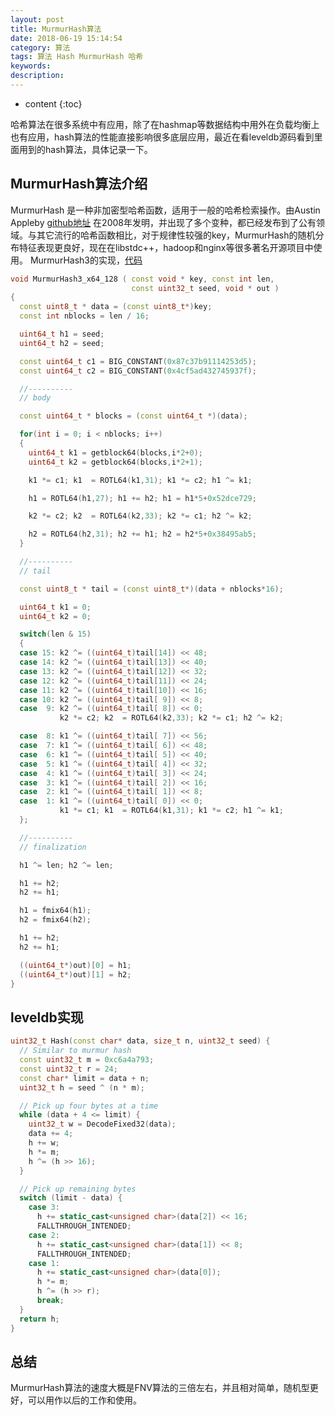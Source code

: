 ```yaml
---
layout: post
title: MurmurHash算法
date: 2018-06-19 15:14:54
category: 算法
tags: 算法 Hash MurmurHash 哈希
keywords: 
description: 
---
```

* content
{:toc}

哈希算法在很多系统中有应用，除了在hashmap等数据结构中用外在负载均衡上也有应用，hash算法的性能直接影响很多底层应用，最近在看leveldb源码看到里面用到的hash算法，具体记录一下。

## MurmurHash算法介绍

  MurmurHash 是一种非加密型哈希函数，适用于一般的哈希检索操作。由Austin Appleby [github地址](https://github.com/aappleby) 在2008年发明，并出现了多个变种，都已经发布到了公有领域。与其它流行的哈希函数相比，对于规律性较强的key，MurmurHash的随机分布特征表现更良好，现在在libstdc++，hadoop和nginx等很多著名开源项目中使用。
MurmurHash3的实现，[代码](https://github.com/aappleby/smhasher/blob/master/src/MurmurHash3.cpp)

```C++
void MurmurHash3_x64_128 ( const void * key, const int len,
                           const uint32_t seed, void * out )
{
  const uint8_t * data = (const uint8_t*)key;
  const int nblocks = len / 16;

  uint64_t h1 = seed;
  uint64_t h2 = seed;

  const uint64_t c1 = BIG_CONSTANT(0x87c37b91114253d5);
  const uint64_t c2 = BIG_CONSTANT(0x4cf5ad432745937f);

  //----------
  // body

  const uint64_t * blocks = (const uint64_t *)(data);

  for(int i = 0; i < nblocks; i++)
  {
    uint64_t k1 = getblock64(blocks,i*2+0);
    uint64_t k2 = getblock64(blocks,i*2+1);

    k1 *= c1; k1  = ROTL64(k1,31); k1 *= c2; h1 ^= k1;

    h1 = ROTL64(h1,27); h1 += h2; h1 = h1*5+0x52dce729;

    k2 *= c2; k2  = ROTL64(k2,33); k2 *= c1; h2 ^= k2;

    h2 = ROTL64(h2,31); h2 += h1; h2 = h2*5+0x38495ab5;
  }

  //----------
  // tail

  const uint8_t * tail = (const uint8_t*)(data + nblocks*16);

  uint64_t k1 = 0;
  uint64_t k2 = 0;

  switch(len & 15)
  {
  case 15: k2 ^= ((uint64_t)tail[14]) << 48;
  case 14: k2 ^= ((uint64_t)tail[13]) << 40;
  case 13: k2 ^= ((uint64_t)tail[12]) << 32;
  case 12: k2 ^= ((uint64_t)tail[11]) << 24;
  case 11: k2 ^= ((uint64_t)tail[10]) << 16;
  case 10: k2 ^= ((uint64_t)tail[ 9]) << 8;
  case  9: k2 ^= ((uint64_t)tail[ 8]) << 0;
           k2 *= c2; k2  = ROTL64(k2,33); k2 *= c1; h2 ^= k2;

  case  8: k1 ^= ((uint64_t)tail[ 7]) << 56;
  case  7: k1 ^= ((uint64_t)tail[ 6]) << 48;
  case  6: k1 ^= ((uint64_t)tail[ 5]) << 40;
  case  5: k1 ^= ((uint64_t)tail[ 4]) << 32;
  case  4: k1 ^= ((uint64_t)tail[ 3]) << 24;
  case  3: k1 ^= ((uint64_t)tail[ 2]) << 16;
  case  2: k1 ^= ((uint64_t)tail[ 1]) << 8;
  case  1: k1 ^= ((uint64_t)tail[ 0]) << 0;
           k1 *= c1; k1  = ROTL64(k1,31); k1 *= c2; h1 ^= k1;
  };

  //----------
  // finalization

  h1 ^= len; h2 ^= len;

  h1 += h2;
  h2 += h1;

  h1 = fmix64(h1);
  h2 = fmix64(h2);

  h1 += h2;
  h2 += h1;

  ((uint64_t*)out)[0] = h1;
  ((uint64_t*)out)[1] = h2;
}
``` 
## leveldb实现

```C++
uint32_t Hash(const char* data, size_t n, uint32_t seed) {
  // Similar to murmur hash
  const uint32_t m = 0xc6a4a793;
  const uint32_t r = 24;
  const char* limit = data + n;
  uint32_t h = seed ^ (n * m);

  // Pick up four bytes at a time
  while (data + 4 <= limit) {
    uint32_t w = DecodeFixed32(data);
    data += 4;
    h += w;
    h *= m;
    h ^= (h >> 16);
  }

  // Pick up remaining bytes
  switch (limit - data) {
    case 3:
      h += static_cast<unsigned char>(data[2]) << 16;
      FALLTHROUGH_INTENDED;
    case 2:
      h += static_cast<unsigned char>(data[1]) << 8;
      FALLTHROUGH_INTENDED;
    case 1:
      h += static_cast<unsigned char>(data[0]);
      h *= m;
      h ^= (h >> r);
      break;
  }
  return h;
}
```  

## 总结

MurmurHash算法的速度大概是FNV算法的三倍左右，并且相对简单，随机型更好，可以用作以后的工作和使用。

